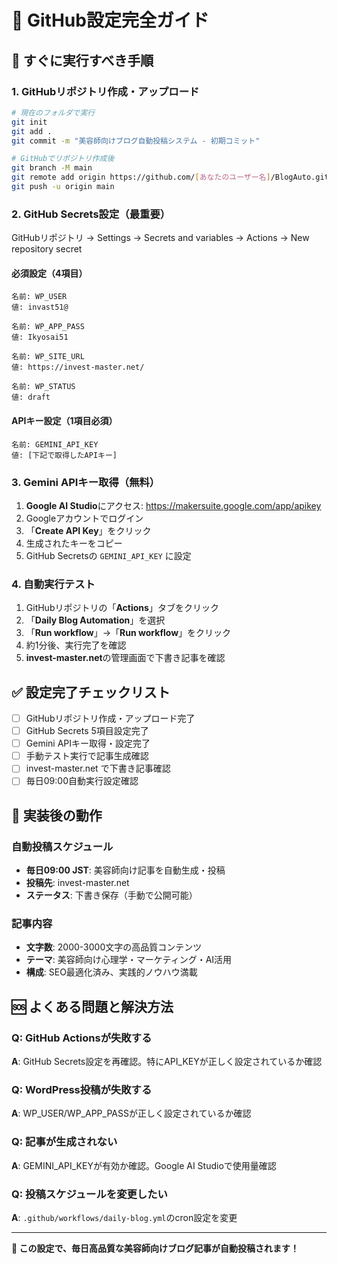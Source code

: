 # 🔧 GitHub設定完全ガイド

## 🚀 すぐに実行すべき手順

### 1. GitHubリポジトリ作成・アップロード

```bash
# 現在のフォルダで実行
git init
git add .
git commit -m "美容師向けブログ自動投稿システム - 初期コミット"

# GitHubでリポジトリ作成後
git branch -M main
git remote add origin https://github.com/[あなたのユーザー名]/BlogAuto.git
git push -u origin main
```

### 2. GitHub Secrets設定（最重要）

GitHubリポジトリ → Settings → Secrets and variables → Actions → New repository secret

#### 必須設定（4項目）
```
名前: WP_USER
値: invast51@

名前: WP_APP_PASS  
値: Ikyosai51

名前: WP_SITE_URL
値: https://invest-master.net/

名前: WP_STATUS
値: draft
```

#### APIキー設定（1項目必須）
```
名前: GEMINI_API_KEY
値: [下記で取得したAPIキー]
```

### 3. Gemini APIキー取得（無料）

1. **Google AI Studio**にアクセス: https://makersuite.google.com/app/apikey
2. Googleアカウントでログイン
3. 「**Create API Key**」をクリック
4. 生成されたキーをコピー
5. GitHub Secretsの `GEMINI_API_KEY` に設定

### 4. 自動実行テスト

1. GitHubリポジトリの「**Actions**」タブをクリック
2. 「**Daily Blog Automation**」を選択
3. 「**Run workflow**」→「**Run workflow**」をクリック
4. 約1分後、実行完了を確認
5. **invest-master.net**の管理画面で下書き記事を確認

## ✅ 設定完了チェックリスト

- [ ] GitHubリポジトリ作成・アップロード完了
- [ ] GitHub Secrets 5項目設定完了
- [ ] Gemini APIキー取得・設定完了  
- [ ] 手動テスト実行で記事生成確認
- [ ] invest-master.net で下書き記事確認
- [ ] 毎日09:00自動実行設定確認

## 🎯 実装後の動作

### 自動投稿スケジュール
- **毎日09:00 JST**: 美容師向け記事を自動生成・投稿
- **投稿先**: invest-master.net
- **ステータス**: 下書き保存（手動で公開可能）

### 記事内容
- **文字数**: 2000-3000文字の高品質コンテンツ
- **テーマ**: 美容師向け心理学・マーケティング・AI活用
- **構成**: SEO最適化済み、実践的ノウハウ満載

## 🆘 よくある問題と解決方法

### Q: GitHub Actionsが失敗する
**A**: GitHub Secrets設定を再確認。特にAPI_KEYが正しく設定されているか確認

### Q: WordPress投稿が失敗する  
**A**: WP_USER/WP_APP_PASSが正しく設定されているか確認

### Q: 記事が生成されない
**A**: GEMINI_API_KEYが有効か確認。Google AI Studioで使用量確認

### Q: 投稿スケジュールを変更したい
**A**: `.github/workflows/daily-blog.yml`のcron設定を変更

---

**🎉 この設定で、毎日高品質な美容師向けブログ記事が自動投稿されます！**